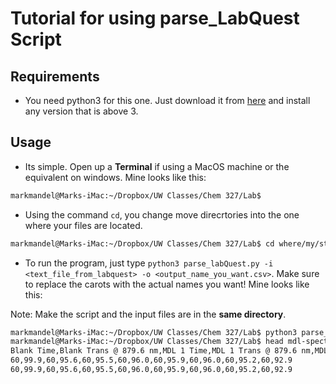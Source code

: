 # Tutorial for using parse_LabQuest Script

## Requirements

* You need python3 for this one. Just download it from [here](https://www.python.org/downloads/) and install any version that is above 3.

## Usage

- Its simple. Open up a **Terminal** if using a MacOS machine or the equivalent on windows. Mine looks like this:

```bash
markmandel@Marks-iMac:~/Dropbox/UW Classes/Chem 327/Lab$ 
```

- Using the command `cd`, you change move direcrtories into the one where your files are located.

```bash
markmandel@Marks-iMac:~/Dropbox/UW Classes/Chem 327/Lab$ cd where/my/stuff/is/located
```

- To run the program, just type `python3 parse_labQuest.py -i <text_file_from_labquest> -o <output_name_you_want.csv>`. Make sure to replace the carots with the actual names you want! Mine looks like this:

Note: Make the script and the input files are in the **same directory**.

```bash
markmandel@Marks-iMac:~/Dropbox/UW Classes/Chem 327/Lab$ python3 parse_LabQuest.py -i Spike\ Recovery/mdl-with-e.txt -o mdl-spect-formatted.csv
markmandel@Marks-iMac:~/Dropbox/UW Classes/Chem 327/Lab$ head mdl-spect-formatted.csv 
Blank Time,Blank Trans @ 879.6 nm,MDL 1 Time,MDL 1 Trans @ 879.6 nm,MDL2 Time,MDL2 Trans @ 879.6 nm,MDL 3 Time,MDL 3 Trans @ 879.6 nm,MDL 4 Time,MDL 4 Trans @ 879.6 nm,MDL 5 Time,MDL 5 Trans @ 879.6 nm,MDL 6 Time,MDL 6 Trans @ 879.6 nm,MDL 7 Time,MDL 7 Trans @ 879.6 nm
60,99.9,60,95.6,60,95.5,60,96.0,60,95.9,60,96.0,60,95.2,60,92.9
60,99.9,60,95.6,60,95.5,60,96.0,60,95.9,60,96.0,60,95.2,60,92.9
```


